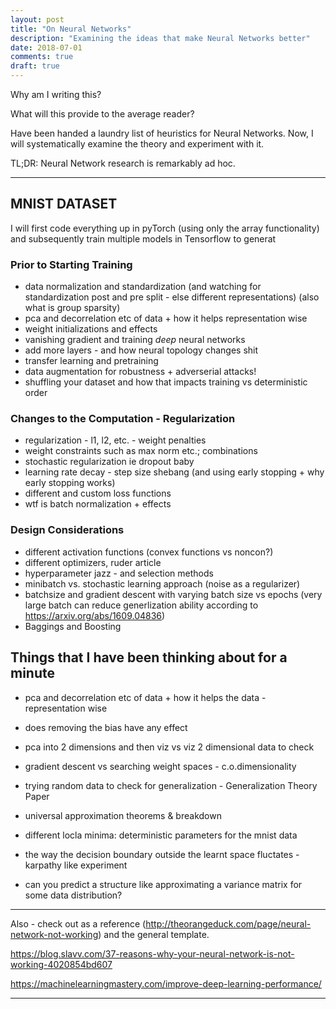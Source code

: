 ```yaml
---
layout: post
title: "On Neural Networks"
description: "Examining the ideas that make Neural Networks better"
date: 2018-07-01
comments: true
draft: true
---
```


Why am I writing this?

What will this provide to the average reader?

Have been handed a laundry list of heuristics for Neural Networks. Now, I will systematically examine the theory and experiment with it.

TL;DR: Neural Network research is remarkably ad hoc.

---

## MNIST DATASET

I will first code everything up in pyTorch (using only the array functionality) and subsequently train multiple models in Tensorflow to generat

### Prior to Starting Training

- data normalization and standardization
  (and watching for standardization post and pre split - else  different representations)
  (also what is group sparsity)
- pca and decorrelation etc of data + how it helps representation wise
- weight initializations and effects
- vanishing gradient and training *deep* neural networks
- add more layers - and how neural topology changes shit
- transfer learning and pretraining
- data augmentation for robustness + adverserial attacks!
- shuffling your dataset and how that impacts training vs deterministic order

### Changes to the Computation - Regularization

- regularization - l1, l2, etc. - weight penalties
- weight constraints such as max norm etc.; combinations
- stochastic regularization ie dropout baby
- learning rate decay - step size shebang
  (and using early stopping + why early stopping works)
- different and custom loss functions
- wtf is batch normalization + effects

### Design Considerations

- different activation functions (convex functions vs noncon?)
- different optimizers, ruder article
- hyperparameter jazz - and selection methods
- minibatch vs. stochastic learning approach (noise as a regularizer)
- batchsize and gradient descent with varying batch size vs epochs
(very large batch can reduce generlization ability according to https://arxiv.org/abs/1609.04836)
- Baggings and Boosting


## Things that I have been thinking about for a minute

- pca and decorrelation etc of data + how it helps the data - representation wise
- does removing the bias have any effect
- pca into 2 dimensions and then viz vs viz 2 dimensional data to check
- gradient descent vs searching weight spaces - c.o.dimensionality
- trying random data to check for generalization - Generalization Theory Paper

- universal approximation theorems & breakdown
- different locla minima: deterministic parameters for the mnist data

- the way the decision boundary outside the learnt space fluctates - karpathy like experiment
- can you predict a structure like approximating a variance matrix for some data distribution?

---

Also - check out as a reference (http://theorangeduck.com/page/neural-network-not-working) and the general template.

https://blog.slavv.com/37-reasons-why-your-neural-network-is-not-working-4020854bd607

https://machinelearningmastery.com/improve-deep-learning-performance/



---
